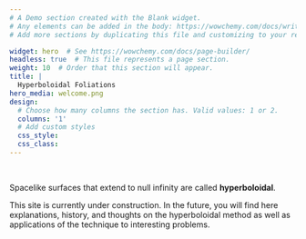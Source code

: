 ```yaml
---
# A Demo section created with the Blank widget.
# Any elements can be added in the body: https://wowchemy.com/docs/writing-markdown-latex/
# Add more sections by duplicating this file and customizing to your requirements.

widget: hero  # See https://wowchemy.com/docs/page-builder/
headless: true  # This file represents a page section.
weight: 10  # Order that this section will appear.
title: |
  Hyperboloidal Foliations
hero_media: welcome.png
design:
  # Choose how many columns the section has. Valid values: 1 or 2.
  columns: '1'
  # Add custom styles
  css_style:
  css_class:
---
```


<br>

Spacelike surfaces that extend to null infinity are called **hyperboloidal**. 

This site is currently under construction. In the future, you will find here explanations, history, and thoughts on the hyperboloidal method as well as applications of the technique to interesting problems.

<!-- Contact us at infinity@hyperboloid.al  -->